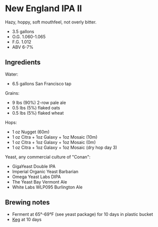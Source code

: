 # New England IPA II

Hazy, hoppy, soft mouthfeel, not overly bitter.

* 3.5 gallons
* O.G. 1.060-1.065
* F.G. 1.012
* ABV 6-7%

## Ingredients

Water:

* 6.5 gallons San Francisco tap

Grains:

* 9 lbs (90%) 2-row pale ale
* 0.5 lbs (5%) flaked oats
* 0.5 lbs (5%) flaked wheat

Hops:

* 1 oz Nugget (60m)
* 1 oz Citra + 1oz Galaxy + 1oz Mosaic (10m)
* 1 oz Citra + 1oz Galaxy + 1oz Mosaic (0m)
* 1 oz Citra + 1oz Galaxy + 1oz Mosaic (dry hop day 3)

Yeast, any commercial culture of "Conan":

* GigaYeast Double IPA
* Imperial Organic Yeast Barbarian
* Omega Yeast Labs DIPA
* The Yeast Bay Vermont Ale
* White Labs WLP095 Burlington Ale

## Brewing notes

* Ferment at 65°-69°F (see yeast package) for 10 days in plastic bucket
* [Keg] at 10 days

[Keg]: ../procedures.md#keg
